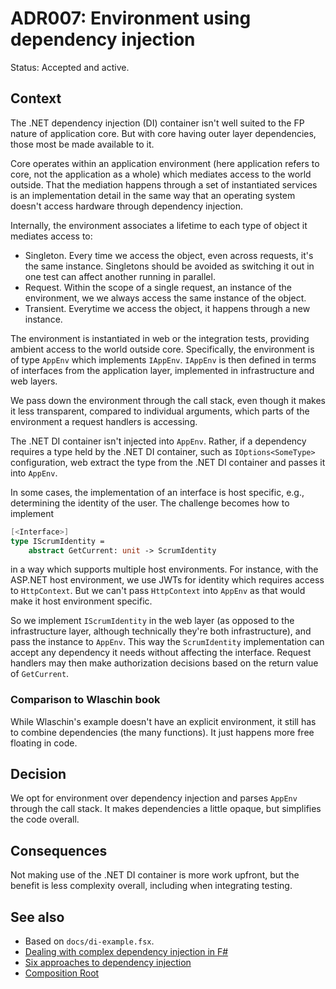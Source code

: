 # ADR007: Environment using dependency injection

Status: Accepted and active.

## Context

The .NET dependency injection (DI) container isn't well suited to the FP nature
of application core. But with core having outer layer dependencies, those most
be made available to it.

Core operates within an application environment (here application refers to
core, not the application as a whole) which mediates access to the world
outside. That the mediation happens through a set of instantiated services is an
implementation detail in the same way that an operating system doesn't access
hardware through dependency injection.

Internally, the environment associates a lifetime to each type of object it
mediates access to:

- Singleton. Every time we access the object, even across requests, it's the
  same instance. Singletons should be avoided as switching it out in one test
  can affect another running in parallel.
- Request. Within the scope of a single request, an instance of the environment,
  we we always access the same instance of the object.
- Transient. Everytime we access the object, it happens through a new instance.

The environment is instantiated in web or the integration tests, providing
ambient access to the world outside core. Specifically, the environment is of
type `AppEnv` which implements `IAppEnv`. `IAppEnv` is then defined in terms of
interfaces from the application layer, implemented in infrastructure and web
layers.

We pass down the environment through the call stack, even though it makes it
less transparent, compared to individual arguments, which parts of the
environment a request handlers is accessing.

The .NET DI container isn't injected into `AppEnv`. Rather, if a dependency
requires a type held by the .NET DI container, such as `IOptions<SomeType>`
configuration, web extract the type from the .NET DI container and passes it
into `AppEnv`.

In some cases, the implementation of an interface is host specific, e.g.,
determining the identity of the user. The challenge becomes how to implement

```fsharp
[<Interface>]
type IScrumIdentity =
    abstract GetCurrent: unit -> ScrumIdentity

```

in a way which supports multiple host environments. For instance, with the
ASP.NET host environment, we use JWTs for identity which requires access to
`HttpContext`. But we can't pass `HttpContext` into `AppEnv` as that would make
it host environment specific.

So we implement `IScrumIdentity` in the web layer (as opposed to the
infrastructure layer, although technically they're both infrastructure), and
pass the instance to `AppEnv`. This way the `ScrumIdentity` implementation can
accept any dependency it needs without affecting the interface. Request handlers
may then make authorization decisions based on the return value of `GetCurrent`.

### Comparison to Wlaschin book

While Wlaschin's example doesn't have an explicit environment, it still has to
combine dependencies (the many functions). It just happens more free floating in
code.

## Decision

We opt for environment over dependency injection and parses `AppEnv` through the
call stack. It makes dependencies a little opaque, but simplifies the code
overall.

## Consequences

Not making use of the .NET DI container is more work upfront, but the benefit is
less complexity overall, including when integrating testing.

## See also

- Based on `docs/di-example.fsx`.
- [Dealing with complex dependency injection in F#](https://www.bartoszsypytkowski.com/dealing-with-complex-dependency-injection-in-f)
- [Six approaches to dependency injection](https://fsharpforfunandprofit.com/posts/dependencies)
- [Composition Root](https://blog.ploeh.dk/2011/07/28/CompositionRoot)